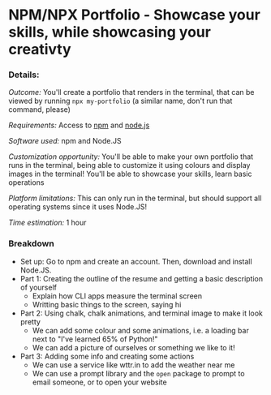 # NPM/NPX Portfolio - Showcase your skills, while showcasing your creativty

### Details:

_Outcome:_ You'll create a portfolio that renders in the terminal, that can be viewed by running `npx my-portfolio` (a similar name, don't run that command, please)

_Requirements:_ Access to [npm](https://npmjs.com) and [node.js](https://nodejs.com)

_Software used:_ npm and Node.JS

_Customization opportunity:_ You'll be able to make your own portfolio that runs in the terminal, being able to customize it using colours and display images in the terminal! You'll be able to showcase your skills, learn basic operations

_Platform limitations:_ This can only run in the terminal, but should support all operating systems since it uses Node.JS!

_Time estimation:_ 1 hour

### Breakdown
- Set up: Go to npm and create an account. Then, download and install Node.JS.
- Part 1: Creating the outline of the resume and getting a basic description of yourself
  - Explain how CLI apps measure the terminal screen
  - Writting basic things to the screen, saying hi
- Part 2: Using chalk, chalk animations, and terminal image to make it look pretty
  - We can add some colour and some animations, i.e. a loading bar next to "I've learned 65% of Python!"
  - We can add a picture of ourselves or something we like to it!
- Part 3: Adding some info and creating some actions
  - We can use a service like wttr.in to add the weather near me
  - We can use a prompt library and the `open` package to prompt to email someone, or to open your website
